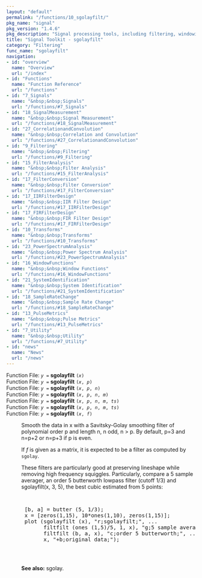 ```yaml
---
layout: "default"
permalink: "/functions/10_sgolayfilt/"
pkg_name: "signal"
pkg_version: "1.4.6"
pkg_description: "Signal processing tools, including filtering, windowing and display functions."
title: "Signal Toolkit - sgolayfilt"
category: "Filtering"
func_name: "sgolayfilt"
navigation:
- id: "overview"
  name: "Overview"
  url: "/index"
- id: "Functions"
  name: "Function Reference"
  url: "/functions"
- id: "7_Signals"
  name: "&nbsp;&nbsp;Signals"
  url: "/functions/#7_Signals"
- id: "18_SignalMeasurement"
  name: "&nbsp;&nbsp;Signal Measurement"
  url: "/functions/#18_SignalMeasurement"
- id: "27_CorrelationandConvolution"
  name: "&nbsp;&nbsp;Correlation and Convolution"
  url: "/functions/#27_CorrelationandConvolution"
- id: "9_Filtering"
  name: "&nbsp;&nbsp;Filtering"
  url: "/functions/#9_Filtering"
- id: "15_FilterAnalysis"
  name: "&nbsp;&nbsp;Filter Analysis"
  url: "/functions/#15_FilterAnalysis"
- id: "17_FilterConversion"
  name: "&nbsp;&nbsp;Filter Conversion"
  url: "/functions/#17_FilterConversion"
- id: "17_IIRFilterDesign"
  name: "&nbsp;&nbsp;IIR Filter Design"
  url: "/functions/#17_IIRFilterDesign"
- id: "17_FIRFilterDesign"
  name: "&nbsp;&nbsp;FIR Filter Design"
  url: "/functions/#17_FIRFilterDesign"
- id: "10_Transforms"
  name: "&nbsp;&nbsp;Transforms"
  url: "/functions/#10_Transforms"
- id: "23_PowerSpectrumAnalysis"
  name: "&nbsp;&nbsp;Power Spectrum Analysis"
  url: "/functions/#23_PowerSpectrumAnalysis"
- id: "16_WindowFunctions"
  name: "&nbsp;&nbsp;Window Functions"
  url: "/functions/#16_WindowFunctions"
- id: "21_SystemIdentification"
  name: "&nbsp;&nbsp;System Identification"
  url: "/functions/#21_SystemIdentification"
- id: "18_SampleRateChange"
  name: "&nbsp;&nbsp;Sample Rate Change"
  url: "/functions/#18_SampleRateChange"
- id: "13_PulseMetrics"
  name: "&nbsp;&nbsp;Pulse Metrics"
  url: "/functions/#13_PulseMetrics"
- id: "7_Utility"
  name: "&nbsp;&nbsp;Utility"
  url: "/functions/#7_Utility"
- id: "news"
  name: "News"
  url: "/news"
---
```

<dl class="first-deftypefn">
<dt class="deftypefn" id="index-sgolayfilt"><span class="category-def">Function File: </span><span><code class="def-type"><var class="var">y</var> =</code> <strong class="def-name">sgolayfilt</strong> <code class="def-code-arguments">(<var class="var">x</var>)</code><a class="copiable-link" href="#index-sgolayfilt"></a></span></dt>
<dt class="deftypefnx def-cmd-deftypefn" id="index-sgolayfilt-1"><span class="category-def">Function File: </span><span><code class="def-type"><var class="var">y</var> =</code> <strong class="def-name">sgolayfilt</strong> <code class="def-code-arguments">(<var class="var">x</var>, <var class="var">p</var>)</code><a class="copiable-link" href="#index-sgolayfilt-1"></a></span></dt>
<dt class="deftypefnx def-cmd-deftypefn" id="index-sgolayfilt-2"><span class="category-def">Function File: </span><span><code class="def-type"><var class="var">y</var> =</code> <strong class="def-name">sgolayfilt</strong> <code class="def-code-arguments">(<var class="var">x</var>, <var class="var">p</var>, <var class="var">n</var>)</code><a class="copiable-link" href="#index-sgolayfilt-2"></a></span></dt>
<dt class="deftypefnx def-cmd-deftypefn" id="index-sgolayfilt-3"><span class="category-def">Function File: </span><span><code class="def-type"><var class="var">y</var> =</code> <strong class="def-name">sgolayfilt</strong> <code class="def-code-arguments">(<var class="var">x</var>, <var class="var">p</var>, <var class="var">n</var>, <var class="var">m</var>)</code><a class="copiable-link" href="#index-sgolayfilt-3"></a></span></dt>
<dt class="deftypefnx def-cmd-deftypefn" id="index-sgolayfilt-4"><span class="category-def">Function File: </span><span><code class="def-type"><var class="var">y</var> =</code> <strong class="def-name">sgolayfilt</strong> <code class="def-code-arguments">(<var class="var">x</var>, <var class="var">p</var>, <var class="var">n</var>, <var class="var">m</var>, <var class="var">ts</var>)</code><a class="copiable-link" href="#index-sgolayfilt-4"></a></span></dt>
<dt class="deftypefnx def-cmd-deftypefn" id="index-sgolayfilt-5"><span class="category-def">Function File: </span><span><code class="def-type"><var class="var">y</var> =</code> <strong class="def-name">sgolayfilt</strong> <code class="def-code-arguments">(<var class="var">x</var>, <var class="var">p</var>, <var class="var">n</var>, <var class="var">m</var>, <var class="var">ts</var>)</code><a class="copiable-link" href="#index-sgolayfilt-5"></a></span></dt>
<dt class="deftypefnx def-cmd-deftypefn" id="index-sgolayfilt-6"><span class="category-def">Function File: </span><span><code class="def-type"><var class="var">y</var> =</code> <strong class="def-name">sgolayfilt</strong> <code class="def-code-arguments">(<var class="var">x</var>, <var class="var">f</var>)</code><a class="copiable-link" href="#index-sgolayfilt-6"></a></span></dt>
<dd><p>Smooth the data in x with a Savitsky-Golay smoothing filter of
 polynomial order p and length n, n odd, n &gt; p.  By default, p=3
 and n=p+2 or n=p+3 if p is even.
</p>
<p>If <var class="var">f</var> is given as a matrix, it is expected to be a filter as
 computed by <code class="code">sgolay</code>.
</p>
<p>These filters are particularly good at preserving lineshape while
 removing high frequency squiggles. Particularly, compare a 5 sample
 averager, an order 5 butterworth lowpass filter (cutoff 1/3) and
 sgolayfilt(x, 3, 5), the best cubic estimated from 5 points:
</p>
<div class="example">
<pre class="example-preformatted"> </pre><div class="group"><pre class="example-preformatted"> [b, a] = butter (5, 1/3);
 x = [zeros(1,15), 10*ones(1,10), zeros(1,15)];
 plot (sgolayfilt (x), &quot;r;sgolayfilt;&quot;, ...
       filtfilt (ones (1,5)/5, 1, x), &quot;g;5 sample average;&quot;, ...
       filtfilt (b, a, x), &quot;c;order 5 butterworth;&quot;, ...
       x, &quot;+b;original data;&quot;);
 </pre></div><pre class="example-preformatted"> </pre></div>


<p><strong class="strong">See also:</strong> sgolay.
 </p></dd></dl>